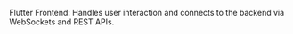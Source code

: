 Flutter Frontend: Handles user interaction and connects to the backend via WebSockets and REST APIs.
